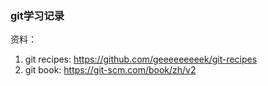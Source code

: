### git学习记录
资料：
1) git recipes: https://github.com/geeeeeeeeek/git-recipes
2) git book: https://git-scm.com/book/zh/v2